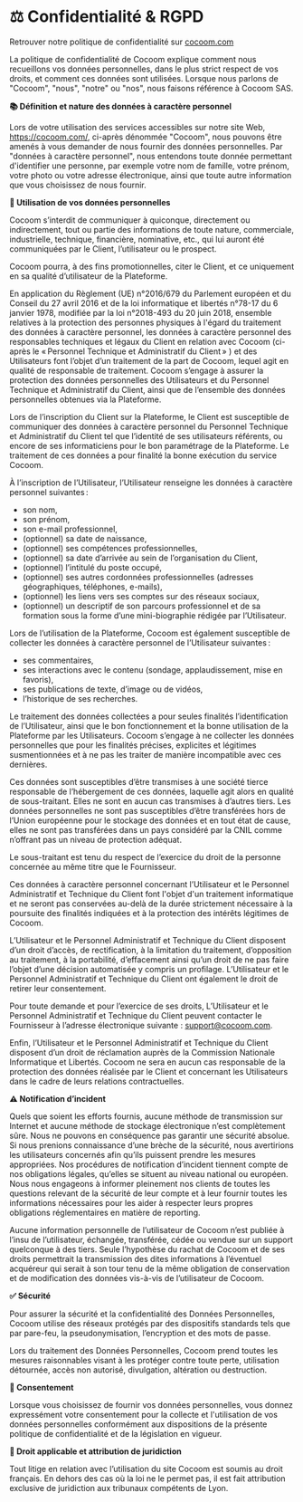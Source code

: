 # ⚖️ Confidentialité & RGPD
Retrouver notre politique de confidentialité sur [cocoom.com](https://cocoom.com)

La politique de confidentialité de Cocoom explique comment nous recueillons vos données personnelles, dans le plus strict respect de vos droits, et comment ces données sont utilisées. Lorsque nous parlons de "Cocoom", "nous", "notre" ou "nos", nous faisons référence à Cocoom SAS.
 
 
**📚 Définition et nature des données à caractère personnel**
 
Lors de votre utilisation des services accessibles sur notre site Web, https://cocoom.com/, ci-après dénommée "Cocoom", nous pouvons être amenés à vous demander de nous fournir des données personnelles. Par "données à caractère personnel", nous entendons toute donnée permettant d'identifier une personne, par exemple votre nom de famille, votre prénom, votre photo ou votre adresse électronique, ainsi que toute autre information que vous choisissez de nous fournir.
 
 
**🔐 Utilisation de vos données personnelles**
 
Cocoom s’interdit de communiquer à quiconque, directement ou indirectement, tout ou partie des informations de toute nature, commerciale, industrielle, technique, financière, nominative, etc., qui lui auront été communiquées par le Client, l’utilisateur ou le prospect. 
 
Cocoom pourra, à des fins promotionnelles, citer le Client, et ce uniquement en sa qualité d’utilisateur de la Plateforme.  
 
En application du Règlement (UE) n°2016/679 du Parlement européen et du Conseil du 27 avril 2016 et de la loi informatique et libertés n°78-17 du 6 janvier 1978, modifiée par la loi n°2018-493 du 20 juin 2018, ensemble relatives à la protection des personnes physiques à l'égard du traitement des données à caractère personnel, les données à caractère personnel des responsables techniques et légaux du Client en relation avec Cocoom (ci-après le « Personnel Technique et Administratif du Client » ) et des Utilisateurs font l’objet d’un traitement de la part de Cocoom, lequel agit en qualité de responsable de traitement. 
Cocoom s’engage à assurer la protection des données personnelles des Utilisateurs et du Personnel Technique et Administratif du Client, ainsi que de l’ensemble des données personnelles obtenues via la Plateforme. 

Lors de l’inscription du Client sur la Plateforme, le Client est susceptible de communiquer des données à caractère personnel du Personnel Technique et Administratif du Client tel que l’identité de ses utilisateurs référents, ou encore de ses informaticiens pour le bon paramétrage de la Plateforme. Le traitement de ces données a pour finalité la bonne exécution du service Cocoom. 

À l’inscription de l’Utilisateur, l’Utilisateur renseigne les données à caractère personnel suivantes : 
- son nom, 
- son prénom, 
- son e-mail professionnel, 
- (optionnel) sa date de naissance, 
- (optionnel) ses compétences professionnelles, 
- (optionnel) sa date d’arrivée au sein de l’organisation du Client, 
- (optionnel) l’intitulé du poste occupé, 
- (optionnel) ses autres cordonnées professionnelles (adresses géographiques, téléphones, e-mails), 
- (optionnel) les liens vers ses comptes sur des réseaux sociaux, 
- (optionnel) un descriptif de son parcours professionnel et de sa formation sous la forme d’une mini-biographie rédigée par l’Utilisateur. 
 
Lors de l’utilisation de la Plateforme, Cocoom est également susceptible de collecter les données à caractère personnel de l’Utilisateur suivantes : 
- ses commentaires, 
- ses interactions avec le contenu (sondage, applaudissement, mise en favoris), 
- ses publications de texte, d’image ou de vidéos, 
- l’historique de ses recherches. 
 
Le traitement des données collectées a pour seules finalités l’identification de l’Utilisateur, ainsi que le bon fonctionnement et la bonne utilisation de la Plateforme par les Utilisateurs. 
Cocoom s’engage à ne collecter les données personnelles que pour les finalités précises, explicites et légitimes susmentionnées et à ne pas les traiter de manière incompatible avec ces dernières. 

Ces données sont susceptibles d’être transmises à une société tierce responsable de l’hébergement de ces données, laquelle agit alors en qualité de sous-traitant. Elles ne sont en aucun cas transmises à d’autres tiers. Les données personnelles ne sont pas susceptibles d’être transférées hors de l’Union européenne pour le stockage des données et en tout état de cause, elles ne sont pas transférées dans un pays considéré par la CNIL comme n’offrant pas un niveau de protection adéquat. 

Le sous-traitant est tenu du respect de l’exercice du droit de la personne concernée au même titre que le Fournisseur. 

Ces données à caractère personnel concernant l’Utilisateur et le Personnel Administratif et Technique du Client font l'objet d'un traitement informatique et ne seront pas conservées au-delà de la durée strictement nécessaire à la poursuite des finalités indiquées et à la protection des intérêts légitimes de Cocoom.
 
L’Utilisateur et le Personnel Administratif et Technique du Client disposent d’un droit d’accès, de rectification, à la limitation du traitement, d’opposition au traitement, à la portabilité, d’effacement ainsi qu’un droit de ne pas faire l’objet d’une décision automatisée y compris un profilage. L’Utilisateur et le Personnel Administratif et Technique du Client ont également le droit de retirer leur consentement.  

Pour toute demande et pour l’exercice de ses droits, L’Utilisateur et le Personnel Administratif et Technique du Client peuvent contacter le Fournisseur à l’adresse électronique suivante : support@cocoom.com.   

Enfin, l’Utilisateur et le Personnel Administratif et Technique du Client disposent d’un droit de réclamation auprès de la Commission Nationale Informatique et Libertés. 
Cocoom ne sera en aucun cas responsable de la protection des données réalisée par le Client et concernant les Utilisateurs dans le cadre de leurs relations contractuelles. 
 
 
**⚠️ Notification d’incident**
 
Quels que soient les efforts fournis, aucune méthode de transmission sur Internet et aucune méthode de stockage électronique n’est complètement sûre. Nous ne pouvons en conséquence pas garantir une sécurité absolue. Si nous prenions connaissance d’une brèche de la sécurité, nous avertirions les utilisateurs concernés afin qu’ils puissent prendre les mesures appropriées. Nos procédures de notification d’incident tiennent compte de nos obligations légales, qu’elles se situent au niveau national ou européen. Nous nous engageons à informer pleinement nos clients de toutes les questions relevant de la sécurité de leur compte et à leur fournir toutes les informations nécessaires pour les aider à respecter leurs propres obligations réglementaires en matière de reporting.

Aucune information personnelle de l’utilisateur de Cocoom n’est publiée à l’insu de l’utilisateur, échangée, transférée, cédée ou vendue sur un support quelconque à des tiers. Seule l’hypothèse du rachat de Cocoom et de ses droits permettrait la transmission des dites informations à l’éventuel acquéreur qui serait à son tour tenu de la même obligation de conservation et de modification des données vis-à-vis de l’utilisateur de Cocoom.
 
 
**✅ Sécurité**
 
Pour assurer la sécurité et la confidentialité des Données Personnelles, Cocoom utilise des réseaux protégés par des dispositifs standards tels que par pare-feu, la pseudonymisation, l’encryption et des mots de passe.

Lors du traitement des Données Personnelles, Cocoom prend toutes les mesures raisonnables visant à les protéger contre toute perte, utilisation détournée, accès non autorisé, divulgation, altération ou destruction.
 
 
**🤝 Consentement**
 
Lorsque vous choisissez de fournir vos données personnelles, vous donnez expressément votre consentement pour la collecte et l'utilisation de vos données personnelles conformément aux dispositions de la présente politique de confidentialité et de la législation en vigueur.
 
 
**📍 Droit applicable et attribution de juridiction**
 
Tout litige en relation avec l’utilisation du site Cocoom est soumis au droit français. En dehors des cas où la loi ne le permet pas, il est fait attribution exclusive de juridiction aux tribunaux compétents de Lyon.
 
 

